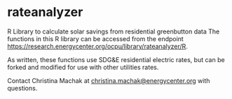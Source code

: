 # rateanalyzer
R Library to calculate solar savings from residential greenbutton data
The functions in this R library can be accessed from the endpoint https://research.energycenter.org/ocpu/library/rateanalyzer/R.

As written, these functions use SDG&E residential electric rates, but can be forked and modified for use with other utilities rates. 

Contact Christina Machak at christina.machak@energycenter.org with questions.
